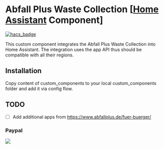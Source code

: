 # Abfall Plus Waste Collection [[Home Assistant](https://www.home-assistant.io/) Component]

[![hacs_badge](https://img.shields.io/badge/HACS-Custom-orange.svg?style=for-the-badge)](https://github.com/custom-components/hacs)

This custom component integrates the Abfall Plus Waste Collection into Home Assistant. The integration uses the app API thus should be compatible with all their regions.

## Installation

Copy content of custom_components to your local custom_components folder and add it via config flow.

## TODO

- [ ] Add additional apps from <https://www.abfallplus.de/fuer-buerger/>

### Paypal

[![](https://www.paypalobjects.com/en_US/i/btn/btn_donateCC_LG.gif)](https://www.paypal.com/cgi-bin/webscr?cmd=_s-xclick&hosted_button_id=848P2G8EA68PJ)
